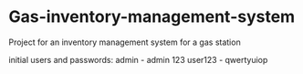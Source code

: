 # Gas-inventory-management-system
Project for an inventory management system for a gas station

initial users and passwords:
admin - admin 123
user123 - qwertyuiop